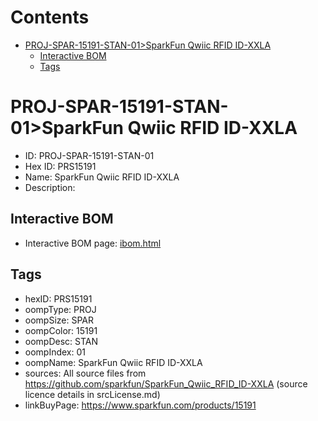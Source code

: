 



Contents
========

* [PROJ-SPAR-15191-STAN-01>SparkFun Qwiic RFID ID-XXLA](#proj-spar-15191-stan-01sparkfun-qwiic-rfid-id-xxla)
	* [Interactive BOM](#interactive-bom)
	* [Tags](#tags)

# PROJ-SPAR-15191-STAN-01>SparkFun Qwiic RFID ID-XXLA

- ID: PROJ-SPAR-15191-STAN-01
- Hex ID: PRS15191
- Name: SparkFun Qwiic RFID ID-XXLA
- Description: 

## Interactive BOM

- Interactive BOM page: [ibom.html](kicad/bom/ibom.html)

## Tags

- hexID: PRS15191
- oompType: PROJ
- oompSize: SPAR
- oompColor: 15191
- oompDesc: STAN
- oompIndex: 01
- oompName: SparkFun Qwiic RFID ID-XXLA
- sources: All source files from https://github.com/sparkfun/SparkFun_Qwiic_RFID_ID-XXLA (source licence details in srcLicense.md)
- linkBuyPage: https://www.sparkfun.com/products/15191
